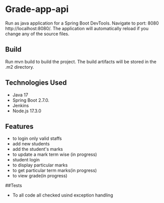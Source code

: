 # Grade-app-api

Run as java application for a Spring Boot DevTools. Navigate to port: 8080 http://localhost:8080/. The application will automatically reload if you change any of the source files.

## Build

Run mvn build to build the project. The build artifacts will be stored in the .m2 directory.

## Technologies Used

* Java 17
* Spring Boot  2.7.0.
* Jenkins
* Node.js 17.3.0

## Features

* to login only valid staffs
* add new students
* add the student's marks
* to update a mark term wise (in progress)
* student login 
* to display particular marks 
* to get particular term marks(in progress)
* to view grade(in progress)

##Tests

* To all code all checked usind exception handling
